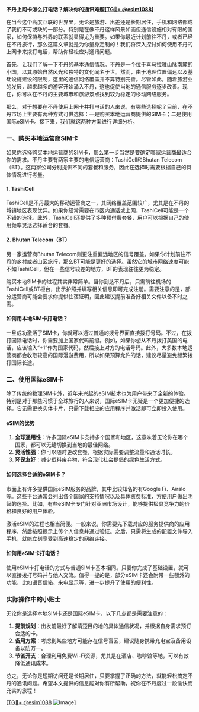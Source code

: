 **不丹上网卡怎么打电话？解决你的通讯难题[[TG💪+ @esim1088](https://t.me/s/esim1088)]**

在当今这个高度互联的世界里，无论是旅游、出差还是长期居住，手机和网络都成了我们不可或缺的一部分。特别是在像不丹这样风景如画但通信设施相对有限的国家，如何保持与外界的联系就显得尤为重要。如果你最近计划前往不丹，或者已经在不丹旅行，那么这篇文章就是为你量身定制的！我们将深入探讨如何使用不丹的上网卡来拨打电话，帮助你轻松应对通讯问题。

首先，让我们了解一下不丹的基本通信情况。不丹是一个位于喜马拉雅山脉南麓的小国，以其原始自然风光和独特的文化闻名于世。然而，由于地理位置偏远以及基础设施建设的限制，这里的通信网络覆盖并不算特别完善。尽管如此，随着旅游业的发展，越来越多的游客开始涌入不丹，这也促使当地的通信服务逐步改善。现在，你可以在不丹的主要城市和旅游景点找到较为稳定的移动网络服务。

那么，对于想要在不丹使用上网卡并打电话的人来说，有哪些选择呢？目前，在不丹市场上主要有两种方式可供选择：一是购买本地运营商提供的SIM卡；二是使用国际eSIM卡。接下来，我们就这两种方案进行详细分析。

### 一、购买本地运营商SIM卡

如果你选择购买本地运营商的SIM卡，那么第一步当然是要确定哪家运营商最适合你的需求。不丹主要有两家主要的电信运营商：TashiCell和Bhutan Telecom（BT）。这两家公司分别提供不同的套餐和服务，因此在选择时需要根据自己的具体情况进行考量。

#### 1. TashiCell
TashiCell是不丹最大的移动运营商之一，其网络覆盖范围较广，尤其是在不丹的城镇地区表现优异。如果你经常需要在市区内通话或上网，TashiCell可能是一个不错的选择。此外，TashiCell还提供了多种预付费套餐，用户可以根据自己的使用频率灵活选择适合的套餐。

#### 2. Bhutan Telecom（BT）
另一家运营商Bhutan Telecom则更注重偏远地区的信号覆盖。如果你计划前往不丹的乡村或者山区旅行，那么BT可能是更好的选择。虽然它的城市网络速度可能不如TashiCell，但在一些信号较差的地方，BT的表现往往更为稳定。

购买本地SIM卡的过程其实非常简单。当你到达不丹后，只需前往机场的TashiCell或BT柜台，出示护照并填写相关信息即可完成注册。需要注意的是，部分运营商可能会要求你提供住宿证明，因此建议提前准备好相关文件以备不时之需。

#### 如何用本地SIM卡打电话？
一旦成功激活了SIM卡，你就可以通过普通的拨号界面直接拨打号码。不过，在拨打国际电话时，你需要加上国家代码前缀。例如，如果你想从不丹拨打美国的电话，应该输入“+1”作为国家代码，然后接上对方的电话号码。此外，大多数本地运营商都会收取较高的国际漫游费用，所以如果预算允许的话，建议尽量避免频繁拨打国际长途。

### 二、使用国际eSIM卡

除了传统的物理SIM卡外，近年来兴起的eSIM技术也为用户带来了全新的体验。特别是对于那些习惯于全球旅行的人来说，国际eSIM卡无疑是一个更加便捷的选择。它无需更换实体卡片，只需下载相应的应用程序并激活即可立即投入使用。

#### eSIM的优势
1. **全球通用性**：许多国际eSIM卡支持多个国家和地区，这意味着无论你在哪个国家，都可以无缝切换到当地的最佳网络。
2. **灵活性强**：你可以随时更改套餐，根据实际需要调整流量和通话时长。
3. **环保友好**：减少塑料废弃物，符合现代社会提倡的绿色生活方式。

#### 如何选择合适的eSIM卡？
市面上有许多提供国际eSIM服务的品牌，其中比较知名的有Google Fi、Airalo等。这些平台通常会列出各个国家的支持情况以及具体资费标准，方便用户做出明智的选择。比如，有些eSIM卡专门针对亚洲市场设计，能够提供极具竞争力的价格和良好的用户体验。

激活eSIM的过程也相当简便。一般来说，你需要先下载对应的服务提供商的应用程序，然后按照提示上传个人信息并通过验证。之后，只需将生成的配置文件导入手机，就能立刻享受到高速稳定的网络连接。

#### 如何用eSIM卡打电话？
使用eSIM卡打电话的方式与普通SIM卡基本相同。只要你完成了基础设置，就可以直接拨打号码并与他人交流。值得一提的是，部分eSIM卡还会附带一些额外的功能，比如语音信箱、来电显示等，进一步提升了使用的便利性。

### 实际操作中的小贴士

无论你是选择本地SIM卡还是国际eSIM卡，以下几点都是需要注意的：

1. **提前规划**：出发前最好了解清楚目的地的具体通信状况，并根据自身需求预订合适的卡。
2. **备用方案**：考虑到某些地方可能存在信号盲区，建议随身携带充电宝及备用设备以防万一。
3. **节省开支**：合理利用免费Wi-Fi资源，尤其是在酒店、咖啡馆等地，可以有效降低通讯成本。

总之，无论你是短期访问还是长期居住，只要掌握了正确的方法，就能轻松搞定不丹的通讯问题。希望本文提供的信息能对你有所帮助，祝你在不丹度过一段愉快而充实的旅程！

[[TG💪+ @esim1088](https://t.me/s/esim1088) ![Image](https://i.postimg.cc/4NQfJmqS/Snipaste-2025-05-13-00-14-12.png)]
